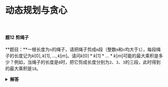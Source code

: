 # 动态规划与贪心

</br>

#### 题12 剪绳子

**题目：**一根长度为`n`的绳子，请把绳子剪成`m`段（整数`m`和`n`均大于`1`），每段绳子的长度记为$k[0],k[1],...,k[m]$。请问$k[0]*k[1]*\ldots*k[m]$可能的最大乘积是多少？例如，当绳子的长度是`8`时，把它剪成长度分别为`2`、`3`、`3`的三段，此时得到的最大乘积是`18`。

<details>

<summary><b>解答</b></summary>

**方法一：**动态规划，规划从`0-length`的每一个长度下的最大乘积。

```python
def max_product_after_cutting(length: int) -> int:
    if length < 2:
        return 0
    if length == 2:
        return 1
    if length == 3:
        return 2
    dp = [0, 1, 2, 3]
    for i in range(4, length + 1):
        mmax = 0
        for j in range(1, i // 2 + 1):
            mmax = max(mmax, dp[j] * dp[i - j])
        dp.append(mmax)
    mmax = dp[length]
    del dp
    return mmax
```

**方法二：**贪心，由于不限制`m`，贪尽可能多的`3`，剩下的为`2`。

```python
def max_product_after_cutting(length: int) -> int:
    if length < 2:
        return 0
    if length == 2:
        return 1
    if length == 3:
        return 2
    timesof3 = length // 3
    if number % 3 == 1:
        timeof3 -= 1
    timeof2 = (number - timeof3 * 3) // 2
    return (2 ** timesof2) * (3 ** timesof3)
```

</details>